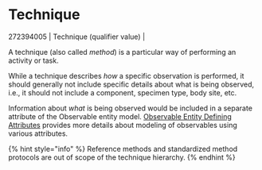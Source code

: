 # Technique

272394005 | Technique (qualifier value) |

A technique (also called _method_) is a particular way of performing an activity or task.

While a technique describes _how_ a specific observation is performed, it should generally not include specific details about what is being observed, i.e., it should not include a component, specimen type, body site, etc.

Information about _what_ is being observed would be included in a separate attribute of the Observable entity model. [Observable Entity Defining Attributes](../observable-entity/observable-entity-defining-attributes.md) provides more details about modeling of observables using various attributes.

{% hint style="info" %}
Reference methods and standardized method protocols are out of scope of the technique hierarchy.
{% endhint %}
